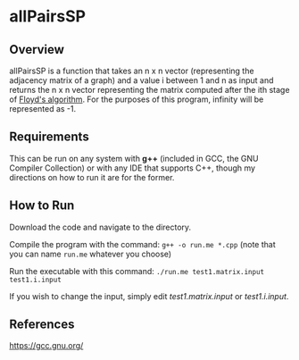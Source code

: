 # allPairsSP

## Overview
allPairsSP is a function that takes an n x n vector (representing the adjacency matrix of a graph) and a value i between 1 and n as input and returns the n x n vector representing the matrix computed after the ith stage of [Floyd's algorithm](https://en.wikipedia.org/wiki/Floyd%E2%80%93Warshall_algorithm "Floyd's algorithm"). For the purposes of this program, infinity will be represented as -1.

## Requirements
This can be run on any system with **g++** (included in GCC, the GNU Compiler Collection) or with any IDE that supports C++, though my directions on how to run it are for the former.

## How to Run
Download the code and navigate to the directory.

Compile the program with the command: `g++ -o run.me *.cpp` (note that you can name `run.me` whatever you choose)

Run the executable with this command:
`./run.me test1.matrix.input test1.i.input`

If you wish to change the input, simply edit *test1.matrix.input* or *test1.i.input*.

## References
https://gcc.gnu.org/